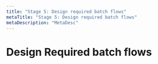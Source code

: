 ```yaml
---
title: "Stage 5: Design required batch flows"
metaTitle: "Stage 5: Design required batch flows"
metaDescription: "MetaDesc"
---
```


# Design Required batch flows 



